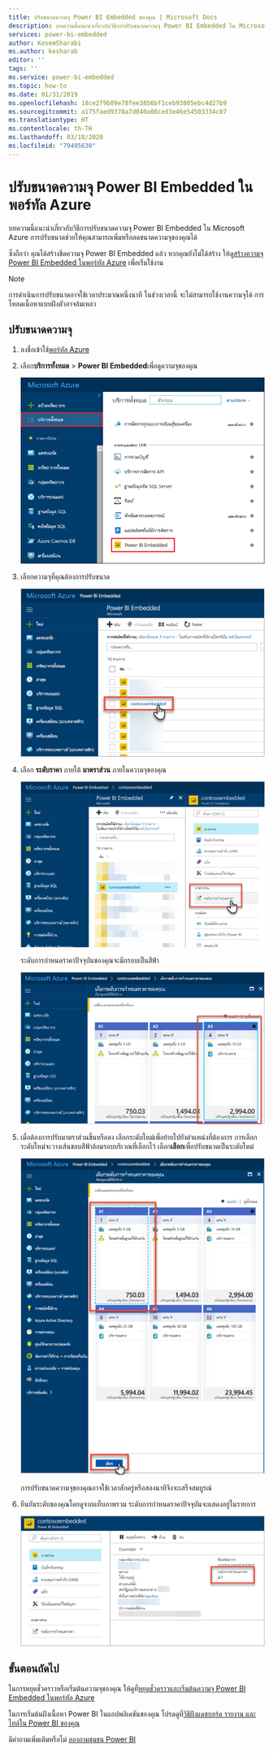 ```yaml
---
title: ปรับขนาดความจุ Power BI Embedded ของคุณ | Microsoft Docs
description: บทความนี้แนะนำเกี่ยวกับวิธีการปรับขนาดความจุ Power BI Embedded ใน Microsoft Azure
services: power-bi-embedded
author: KesemSharabi
ms.author: kesharab
editor: ''
tags: ''
ms.service: power-bi-embedded
ms.topic: how-to
ms.date: 01/31/2019
ms.openlocfilehash: 18ce2f9b89e78fee3856bf1ceb93805ebc4d27b9
ms.sourcegitcommit: a175faed9378a7d040a08ced3e46e54503334c07
ms.translationtype: HT
ms.contentlocale: th-TH
ms.lasthandoff: 03/18/2020
ms.locfileid: "79495630"
---
```

# <a name="scale-your-power-bi-embedded-capacity-in-the-azure-portal"></a>ปรับขนาดความจุ Power BI Embedded ในพอร์ทัล Azure

บทความนี้แนะนำเกี่ยวกับวิธีการปรับขนาดความจุ Power BI Embedded ใน Microsoft Azure การปรับขนาดช่วยให้คุณสามารถเพิ่มหรือลดขนาดความจุของคุณได้

ซึ่งถือว่า คุณได้สร้างขีดความจุ Power BI Embedded แล้ว หากคุณยังไม่ได้สร้าง ให้ดู[สร้างความจุ Power BI Embedded ในพอร์ทัล Azure](azure-pbie-create-capacity.md) เพื่อเริ่มใช้งาน

> [!NOTE]
> การดำเนินการปรับขนาดอาจใช้เวลาประมาณหนึ่งนาที ในช่วงเวลานี้ จะไม่สามารถใช้งานความจุได้ การโหลดเนื้อหาแบบฝังตัวอาจล้มเหลว

## <a name="scale-a-capacity"></a>ปรับขนาดความจุ

1. ลงชื่อเข้าใช้[พอร์ทัล Azure](https://portal.azure.com/)

2. เลือก**บริการทั้งหมด** > **Power BI Embedded**เพื่อดูความจุของคุณ

    ![บริการทั้งหมดภายในพอร์ทัล Azure](media/azure-pbie-scale-capacity/azure-portal-more-services.png)

3. เลือกความจุที่คุณต้องการปรับขนาด

    ![รายการความจุ Power BI Embedded ในพอร์ทัล Azure](media/azure-pbie-scale-capacity/azure-portal-capacity-list.png)

4. เลือก **ระดับราคา** ภายใต้ **มาตราส่วน** ภายในความจุของคุณ

    ![ตัวเลือกระดับราคาภายใต้มาตราส่วน](media/azure-pbie-scale-capacity/azure-portal-scale-pricing-tier.png)

    ระดับการกำหนดราคาปัจจุบันของคุณจะมีกรอบเป็นสีฟ้า

    ![ระดับการกำหนดราคาปัจจุบันของคุณจะมีกรอบเป็นสีฟ้า](media/azure-pbie-scale-capacity/azure-portal-current-tier.png)

5. เมื่อต้องการปรับมาตราส่วนขึ้นหรือลง เลือกระดับใหม่เพื่อย้ายไปยังตำแหน่งที่ต้องการ การเลือกระดับใหม่จะวางเส้นขอบสีฟ้าล้อมรอบบริเวณที่เลือกไว้ เลือก**เลือก**เพื่อปรับขนาดเป็นระดับใหม่

    ![เลือกระดับใหม่](media/azure-pbie-scale-capacity/azure-portal-select-new-tier.png)

    การปรับขนาดความจุของคุณอาจใช้เวลาสักครู่หรือสองนาทีจึงจะเสร็จสมบูรณ์

6. ยืนยันระดับของคุณโดยดูจากแท็บภาพรวม ระดับการกำหนดราคาปัจจุบันจะแสดงอยู่ในรายการ

    ![ยืนยันระดับปัจจุบัน](media/azure-pbie-scale-capacity/azure-portal-confirm-tier.png)

## <a name="next-steps"></a>ขั้นตอนถัดไป

ในการหยุดชั่วคราวหรือเริ่มต้นความจุของคุณ ให้ดูที[่หยุดชั่วคราวและเริ่มต้นความจุ Power BI Embedded ในพอร์ทัล Azure](azure-pbie-pause-start.md)

ในการเริ่มต้นฝังเนื้อหา Power BI ในแอปพลิเคชันของคุณ โปรดดูที่[วิธีฝังแดชบอร์ด รายงาน และไทล์ใน Power BI ของคุณ](https://powerbi.microsoft.com/documentation/powerbi-developer-embedding-content/)

มีคำถามเพิ่มเติมหรือไม่ [ลองถามชุมชน Power BI](https://community.powerbi.com/)

